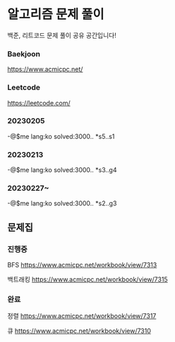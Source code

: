 # 알고리즘 문제 풀이
백준, 리트코드 문제 풀이 공유 공간입니다!

### Baekjoon
https://www.acmicpc.net/

### Leetcode
https://leetcode.com/

### 20230205
-@$me lang:ko solved:3000.. *s5..s1

### 20230213
-@$me lang:ko solved:3000.. *s3..g4

### 20230227~
-@$me lang:ko solved:3000.. *s2..g3


## 문제집

### 진행중
BFS
https://www.acmicpc.net/workbook/view/7313

백트래킹
https://www.acmicpc.net/workbook/view/7315

### 완료
정렬 https://www.acmicpc.net/workbook/view/7317

큐 https://www.acmicpc.net/workbook/view/7310
